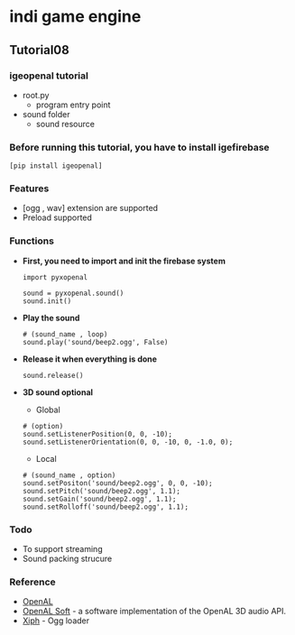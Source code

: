 # indi game engine

## Tutorial08
### igeopenal tutorial


- root.py
	- program entry point
- sound folder
	- sound resource

### Before running this tutorial, you have to install igefirebase
	[pip install igeopenal]

### Features
- [ogg , wav] extension are supported
- Preload supported

### Functions
- **First, you need to import and init the firebase system**
	```
	import pyxopenal

	sound = pyxopenal.sound()
	sound.init()
	```

- **Play the sound**
	```
	# (sound_name , loop)
	sound.play('sound/beep2.ogg', False)
	```
- **Release it when everything is done**
	```
	sound.release()
	```
- **3D sound optional**
	- Global
	```
	# (option)
	sound.setListenerPosition(0, 0, -10);
	sound.setListenerOrientation(0, 0, -10, 0, -1.0, 0);
	```
	- Local
	```
	# (sound_name , option)
	sound.setPositon('sound/beep2.ogg', 0, 0, -10);
	sound.setPitch('sound/beep2.ogg', 1.1);
	sound.setGain('sound/beep2.ogg', 1.1);
	sound.setRolloff('sound/beep2.ogg', 1.1);
	```

### Todo
- To support streaming
- Sound packing strucure

### Reference
- [OpenAL](https://www.openal.org/)
- [OpenAL Soft](https://github.com/kcat/openal-soft) - a software implementation of the OpenAL 3D audio API.
- [Xiph](https://xiph.org/) - Ogg loader

